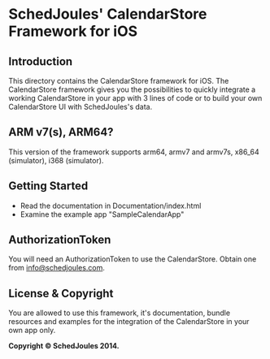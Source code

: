 # SchedJoules' CalendarStore Framework for iOS

## Introduction
This directory contains the CalendarStore framework for iOS. The CalendarStore framework gives you the possibilities to quickly integrate a working CalendarStore in your app with 3 lines of code or to build your own CalendarStore UI with SchedJoules's data.

## ARM v7(s), ARM64?
This version of the framework supports arm64, armv7 and armv7s, x86_64 (simulator), i368 (simulator).

## Getting Started
- Read the documentation in Documentation/index.html
- Examine the example app "SampleCalendarApp"


## AuthorizationToken
You will need an AuthorizationToken to use the CalendarStore. Obtain one from [info@schedjoules.com](info@schedjoules.com). 


## License & Copyright
You are allowed to use this framework, it's documentation, bundle resources and examples for the integration of the CalendarStore in your own app only.

**Copyright © SchedJoules 2014.**